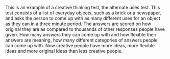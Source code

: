 This is an example of a creative thinking test, the alternate uses test. This
test consists of a list of everyday objects, such as a brick or a newspaper,
and asks the person to come up with as many different uses for an object as
they can in a three minute period. The answers are scored on how original they
are as compared to thousands of other responses people have given. How many
answers they can come up with and how flexible their answers are meaning, how
many different categories of answers people can come up with. Now creative
people have more ideas, more flexible ideas and more original ideas than less
creative people.

